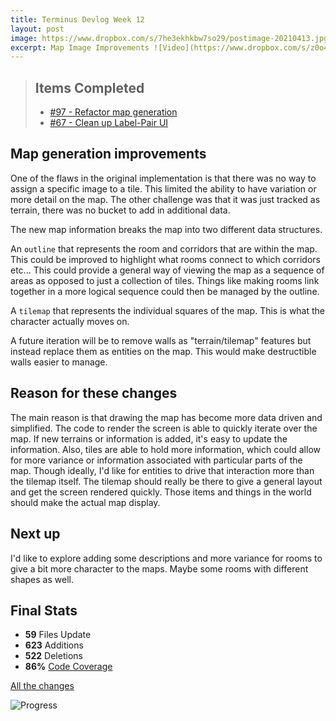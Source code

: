 ```yaml
---
title: Terminus Devlog Week 12
layout: post
image: https://www.dropbox.com/s/7he3ekhkbw7so29/postimage-20210413.jpg?raw=1
excerpt: Map Image Improvements ![Video](https://www.dropbox.com/s/z0o412veobm0y6y/terminus_devlog_12.gif?raw=1)
---
```


> ## Items Completed
> - [#97 - Refactor map generation](https://github.com/tredfern/terminus/issues/97)
> - [#67 - Clean up Label-Pair UI](https://github.com/tredfern/terminus/issues/67)

## Map generation improvements

One of the flaws in the original implementation is that there was no way to assign a specific image to a tile. This limited the ability to have variation or more detail on the map. The other challenge was that it was just
tracked as terrain, there was no bucket to add in additional data.

The new map information breaks the map into two different data structures.

An `outline` that represents the room and corridors that are within the map. This could be improved to highlight what rooms connect to which corridors etc... This could provide a general way of viewing
the map as a sequence of areas as opposed to just a collection of tiles. Things like making rooms link
together in a more logical sequence could then be managed by the outline.

A `tilemap` that represents the individual squares of the map. This is what the character actually moves on.

A future iteration will be to remove walls as "terrain/tilemap" features but instead replace them as entities
on the map. This would make destructible walls easier to manage. 


## Reason for these changes

The main reason is that drawing the map has become more data driven and simplified. The code to render the screen is able to quickly iterate over the map. If new terrains or information is added, it's easy to update
the information. Also, tiles are able to hold more information, which could allow for more variance or
information associated with particular parts of the map. Though ideally, I'd like for entities to drive
that interaction more than the tilemap itself. The tilemap should really be there to give a general layout
and get the screen rendered quickly. Those items and things in the world should make the actual map display.


## Next up

I'd like to explore adding some descriptions and more variance for rooms to give a bit more character to
the maps. Maybe some rooms with different shapes as well. 



## Final Stats
- **59** Files Update
- **623** Additions
- **522** Deletions
- **86%** [Code Coverage](https://coveralls.io/builds/38729029)

[All the changes](https://github.com/tredfern/terminus/compare/devlog-11...devlog-12)

![Progress](https://www.dropbox.com/s/z0o412veobm0y6y/terminus_devlog_12.gif?raw=1)
